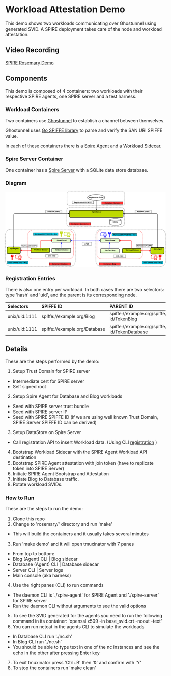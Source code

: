 #  Workload Attestation Demo

This demo shows two workloads communicating over Ghostunnel using generated SVID. A SPIRE deployment takes care of the 
node and workload attestation.

## Video Recording
 [SPIRE Rosemary Demo](https://youtu.be/G59eflh1U7Y)

## Components

This demo is composed of 4 containers: two workloads with their respective SPIRE agents, one SPIRE server and a 
test harness.

### Workload Containers

Two containers use [Ghostunnel](https://github.com/spiffe/ghostunnel) to establish a channel between 
themselves.

Ghostunnel uses [Go SPIFFE library](https://github.com/spiffe/go-spiffe) to parse and verify the SAN URI SPIFFE value.

In each of these containers there is a [Spire Agent](https://github.com/spiffe/sri/tree/master/cmd/spire-agent) and a [Workload Sidecar](/rosemary/build/tools/sidecar).

### Spire Server Container

One container has a [Spire Server](https://github.com/spiffe/sri/tree/master/cmd/spire-server) with a SQLite data store database.


### Diagram

![GitHub Logo](rosemary_release.png)

### Registration Entries

There is also one entry per workload. In both cases there are two selectors: type 'hash' and 'uid', and the parent is its corresponding node.

| Selectors | SPIFFE ID | PARENT ID |
| :------ | :----- | :----------- |
| unix/uid:1111  | spiffe://example.org/Blog  | spiffe://example.org/spiffe/node-id/TokenBlog |  
| unix/uid:1111  | spiffe://example.org/Database   | spiffe://example.org/spiffe/node-id/TokenDatabase |  


## Details

These are the steps performed by the demo:

1. Setup Trust Domain for SPIRE server
- Intermediate cert for SPIRE server
- Self signed root 
2. Setup Spire Agent for Database and Blog workloads
- Seed with SPIRE server trust bundle
- Seed with SPIRE server IP 
- Seed with SPIRE SPIFFE ID (if we are using well known Trust Domain, SPIRE Server SPIFFE ID can be derived)
3. Setup DataStore on Spire Server
- Call registration API to insert Workload data. (Using CLI [registration](/rosemary/build/tools/registration) ) 
4. Bootstrap Workload Sidecar with the SPIRE Agent Workload API destination 
5. Bootstrap SPIRE Agent attestation with join token (have to replicate token into SPIRE Server)
6. Initiate SPIRE Agent Bootstrap and Attestation 
7. Initiate Blog to Database traffic.
8. Rotate workload SVIDs.

### How to Run

These are the steps to run the demo:

1. Clone this repo
2. Change to 'rosemary/' directory and run 'make'
- This will build the containers and it usually takes several minutes
3. Run 'make demo' and it will open tmuxinator with 7 panes
- From top to bottom:
- Blog (Agent) CLI | Blog sidecar
- Database (Agent) CLI | Database sidecar
- Server CLI | Server logs
- Main console (aka harness)
4. Use the right panes (CLI) to run commands
- The daemon CLI is './spire-agent' for SPIRE Agent and './spire-server' for SPIRE server
- Run the daemon CLI without arguments to see the valid options
5. To see the SVID generated for the agents you need to run the following command in its container: 'openssl x509 -in base_svid.crt -noout -text'
6. You can run netcat in the agents CLI to simulate the workloads
- In Database CLI run './nc.sh'
- In Blog CLI run './nc.sh'
- You should be able to type text in one of the nc instances and see the echo in the other after pressing Enter key
7. To exit tmuxinator press 'Ctrl+B' then '&' and confirm with 'Y'
8. To stop the containers run 'make clean'
